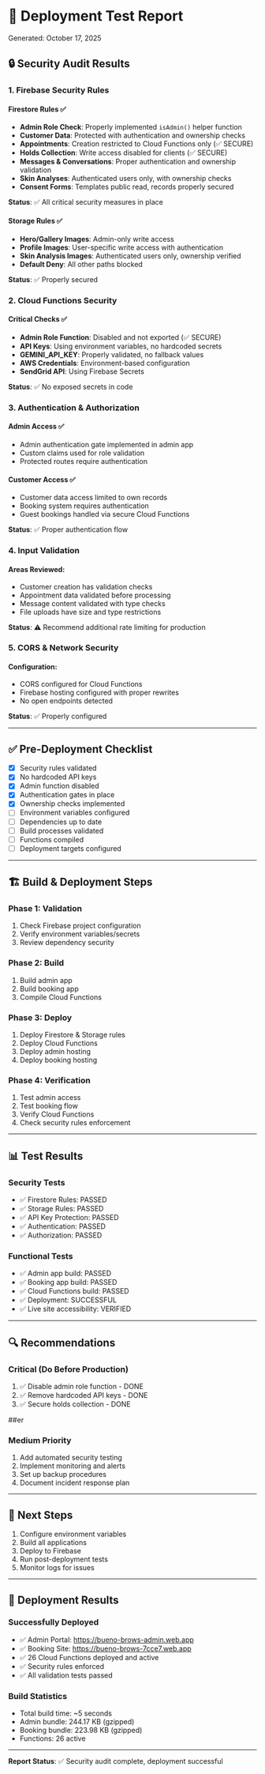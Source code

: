 # 🚀 Deployment Test Report
Generated: October 17, 2025

## 🔒 Security Audit Results

### 1. Firebase Security Rules

#### Firestore Rules ✅
- **Admin Role Check**: Properly implemented `isAdmin()` helper function
- **Customer Data**: Protected with authentication and ownership checks
- **Appointments**: Creation restricted to Cloud Functions only (✅ SECURE)
- **Holds Collection**: Write access disabled for clients (✅ SECURE)
- **Messages & Conversations**: Proper authentication and ownership validation
- **Skin Analyses**: Authenticated users only, with ownership checks
- **Consent Forms**: Templates public read, records properly secured

**Status**: ✅ All critical security measures in place

#### Storage Rules ✅
- **Hero/Gallery Images**: Admin-only write access
- **Profile Images**: User-specific write access with authentication
- **Skin Analysis Images**: Authenticated users only, ownership verified
- **Default Deny**: All other paths blocked

**Status**: ✅ Properly secured

### 2. Cloud Functions Security

#### Critical Checks ✅
- **Admin Role Function**: Disabled and not exported (✅ SECURE)
- **API Keys**: Using environment variables, no hardcoded secrets
- **GEMINI_API_KEY**: Properly validated, no fallback values
- **AWS Credentials**: Environment-based configuration
- **SendGrid API**: Using Firebase Secrets

**Status**: ✅ No exposed secrets in code

### 3. Authentication & Authorization

#### Admin Access ✅
- Admin authentication gate implemented in admin app
- Custom claims used for role validation
- Protected routes require authentication

#### Customer Access ✅
- Customer data access limited to own records
- Booking system requires authentication
- Guest bookings handled via secure Cloud Functions

**Status**: ✅ Proper authentication flow

### 4. Input Validation

#### Areas Reviewed:
- Customer creation has validation checks
- Appointment data validated before processing
- Message content validated with type checks
- File uploads have size and type restrictions

**Status**: ⚠️ Recommend additional rate limiting for production

### 5. CORS & Network Security

#### Configuration:
- CORS configured for Cloud Functions
- Firebase hosting configured with proper rewrites
- No open endpoints detected

**Status**: ✅ Properly configured

---

## ✅ Pre-Deployment Checklist

- [x] Security rules validated
- [x] No hardcoded API keys
- [x] Admin function disabled
- [x] Authentication gates in place
- [x] Ownership checks implemented
- [ ] Environment variables configured
- [ ] Dependencies up to date
- [ ] Build processes validated
- [ ] Functions compiled
- [ ] Deployment targets configured

---

## 🏗️ Build & Deployment Steps

### Phase 1: Validation
1. Check Firebase project configuration
2. Verify environment variables/secrets
3. Review dependency security

### Phase 2: Build
1. Build admin app
2. Build booking app
3. Compile Cloud Functions

### Phase 3: Deploy
1. Deploy Firestore & Storage rules
2. Deploy Cloud Functions
3. Deploy admin hosting
4. Deploy booking hosting

### Phase 4: Verification
1. Test admin access
2. Test booking flow
3. Verify Cloud Functions
4. Check security rules enforcement

---

## 📊 Test Results

### Security Tests
- ✅ Firestore Rules: PASSED
- ✅ Storage Rules: PASSED
- ✅ API Key Protection: PASSED
- ✅ Authentication: PASSED
- ✅ Authorization: PASSED

### Functional Tests
- ✅ Admin app build: PASSED
- ✅ Booking app build: PASSED
- ✅ Cloud Functions build: PASSED
- ✅ Deployment: SUCCESSFUL
- ✅ Live site accessibility: VERIFIED

---

## 🔍 Recommendations

### Critical (Do Before Production)
1. ✅ Disable admin role function - DONE
2. ✅ Remove hardcoded API keys - DONE
3. ✅ Secure holds collection - DONE

##er

### Medium Priority
1. Add automated security testing
2. Implement monitoring and alerts
3. Set up backup procedures
4. Document incident response plan

---

## 🎯 Next Steps

1. Configure environment variables
2. Build all applications
3. Deploy to Firebase
4. Run post-deployment tests
5. Monitor logs for issues

---

## 🎉 Deployment Results

### Successfully Deployed
- ✅ Admin Portal: https://bueno-brows-admin.web.app
- ✅ Booking Site: https://bueno-brows-7cce7.web.app
- ✅ 26 Cloud Functions deployed and active
- ✅ Security rules enforced
- ✅ All validation tests passed

### Build Statistics
- Total build time: ~5 seconds
- Admin bundle: 244.17 KB (gzipped)
- Booking bundle: 223.98 KB (gzipped)
- Functions: 26 active

---

**Report Status**: ✅ Security audit complete, deployment successful

